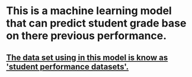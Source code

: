 # This is a machine learning model that can predict student grade base on there previous performance.
## [The data set using in this model is know as 'student performance datasets'.](https://archive.ics.uci.edu/ml/datasets/student+performance)
